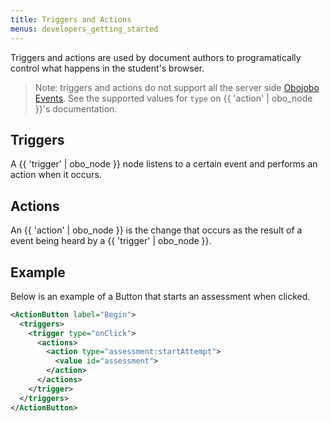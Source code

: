 ```yaml
---
title: Triggers and Actions
menus: developers_getting_started
---
```


Triggers and actions are used by document authors to programatically control what happens in the student's browser.

> Note: triggers and actions do not support all the server side [Obojobo Events](events/obojobo_events.html). See the supported values for `type` on {{ 'action' | obo_node }}'s documentation.

## Triggers

A {{ 'trigger' | obo_node }} node listens to a certain event and performs an action when it occurs.

## Actions

An {{ 'action' | obo_node }} is the change that occurs as the result of a event being heard by a {{ 'trigger' | obo_node }}.


## Example

Below is an example of a Button that starts an assessment when clicked.

```xml
<ActionButton label="Begin">
  <triggers>
    <trigger type="onClick">
      <actions>
        <action type="assessment:startAttempt">
          <value id="assessment">
        </action>
      </actions>
    </trigger>
  </triggers>
</ActionButton>
```
